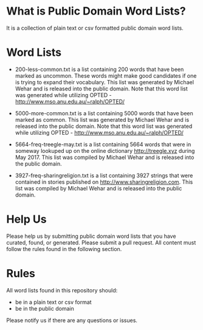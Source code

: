 # What is Public Domain Word Lists?

It is a collection of plain text or csv formatted public domain word lists.

# Word Lists

- 200-less-common.txt is a list containing 200 words that have been marked as uncommon.  These words might make good candidates if one is trying to expand their vocabulary.  This list was generated by Michael Wehar and is released into the public domain.  Note that this word list was generated while utilizing OPTED - http://www.mso.anu.edu.au/~ralph/OPTED/

- 5000-more-common.txt is a list containing 5000 words that have been marked as common.  This list was generated by Michael Wehar and is released into the public domain.  Note that this word list was generated while utilizing OPTED - http://www.mso.anu.edu.au/~ralph/OPTED/

- 5664-freq-treegle-may.txt is a list containing 5664 words that were in someway lookuped up on the online dictionary http://treegle.xyz during May 2017.  This list was compiled by Michael Wehar and is released into the public domain.

- 3927-freq-sharingreligion.txt is a list containing 3927 strings that were contained in stories published on http://www.sharingreligion.com.  This list was compiled by Michael Wehar and is released into the public domain.

# Help Us

Please help us by submitting public domain word lists that you have curated, found, or generated.  Please submit a pull request.  All content must follow the rules found in the following section.

# Rules

All word lists found in this repository should:
- be in a plain text or csv format
- be in the public domain

Please notify us if there are any questions or issues.

